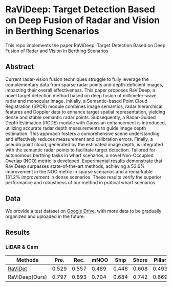# RaViDeep: Target Detection Based on Deep Fusion of Radar and Vision in Berthing Scenarios
This repo implements the paper RaViDeep: Target Detection Based on Deep Fusion of Radar and Vision in Berthing Scenarios


## Abstract
Current radar-vision fusion techniques struggle to fully leverage the complementary data from sparse radar points and depth-deficient images, impacting their overall effectiveness. This paper proposes RaViDeep, a novel target detection method based on deep fusion of millimeter-wave radar and monocular image. Initially, a Semantic-based Point Cloud Registration (SPCR) module combines image semantics, radar hierarchical features and Doppler data to enhance target spatial representation, yielding dense and stable semantic radar points. Subsequently, a Radar-Guided Depth Estimation (RGDE) module with Gaussian enhancement is introduced, utilizing accurate radar depth measurements to guide image depth estimation. This approach fosters a comprehensive scene understanding and effectively reduces measurement and calibration errors. Finally, a pseudo point cloud, generated by the estimated image depth, is integrated with the semantic radar points to facilitate target detection. Tailored for autonomous berthing tasks in wharf scenarios, a novel Non-Occupied Overlap (NOO) metric is developed. Experimental results demonstrate that RaViDeep surpasses state-of-the-art methods, achieving a 53.6% improvement in the NOO metric in sparse scenarios and a remarkable 131.2% improvement in dense scenarios. These results verify the superior performance and robustness of our method in pratical wharf scenarios.

## Data

We provide a test dataset on [Google Drive](https://drive.google.com/drive/folders/1Lj4-ptARwYOMg1mnckI6MRkH9jI126Kb?usp=drive_link), with more data to be gradually organized and uploaded in the future.

## Results

### LiDAR & Cam
| Methods                                                           | Pre.  | Rec.  | mNOO  | Ship  | Shore | Pillar |
|-------------------------------------------------------------------|-------|-------|-------|-------|-------|--------|
| [RaViDet](https://ieeexplore.ieee.org/abstract/document/9764241/) | 0.529 | 0.557 | 0.469 | 0.446 | 0.608 | 0.493  |
| RaViDeep(Ours)                                                    | 0.797 | 0.893 | 0.704 | 0.684 | 0.742 | 0.669  |

